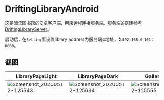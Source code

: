 # DriftingLibraryAndroid

这是漂流图书馆的安卓客户端，用来远程连接服务端。服务端的搭建参考[DriftingLibraryServer](https://github.com/FishHawk/DriftingLibraryServer)。

启动后，在`Setting`里设置library address为服务端ip地址，如`192.168.0.101：8080`。

## 截图

| LibraryPageLight                                             | LibraryPageDark                                              | GalleryPage                                                  | ReaderPage                                                   |
| ------------------------------------------------------------ | ------------------------------------------------------------ | ------------------------------------------------------------ | ------------------------------------------------------------ |
| ![Screenshot_20200512-125543](https://raw.githubusercontent.com/wiki/FishHawk/DriftingLibraryAndroid/Home.assets/Screenshot_20200512-125543.jpg) | ![Screenshot_20200512-125634](https://raw.githubusercontent.com/wiki/FishHawk/DriftingLibraryAndroid/Home.assets/Screenshot_20200512-125634.jpg) | ![Screenshot_20200512-125555](https://raw.githubusercontent.com/wiki/FishHawk/DriftingLibraryAndroid/Home.assets/Screenshot_20200512-125555.jpg) | ![Screenshot_20200512-125620](https://raw.githubusercontent.com/wiki/FishHawk/DriftingLibraryAndroid/Home.assets/Screenshot_20200512-125620.jpg) |